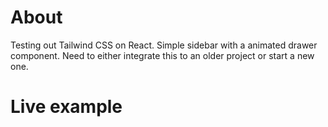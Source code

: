 # About

Testing out Tailwind CSS on React. Simple sidebar with a animated drawer component. Need to either integrate this to an older project or start a new one.

# Live example 


